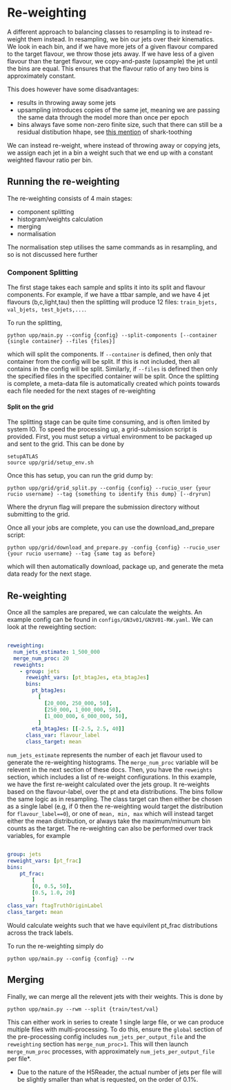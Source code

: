 # Re-weighting

A different approach to balancing classes to resampling is to instead re-weight them instead.
In resampling, we bin our jets over their kinematics. We look in each bin, and if we have more jets of a given flavour compared to the target flavour, we throw those jets away. If we have less of a given flavour than the target flavour, we copy-and-paste (upsample) the jet until the bins are equal.
This ensures that the flavour ratio of any two bins is approximately constant.

This does however have some disadvantages:
- results in throwing away some jets
- upsampling introduces copies of the same jet, meaning we are passing the same data through the model more than once per epoch
- bins always fave some non-zero finite size, such that there can still be a residual distibution hhape, see [this mention](https://indico.cern.ch/event/1510815/contributions/6361217/attachments/3014489/5316063/Effects%20of%20Trackless%20Jets%20and%20UPP%20on%20NN%20Based%20Preselection.pdf) of shark-toothing

We can instead re-weight, where instead of throwing away or copying jets, we assign each jet in a bin a weight such that we end up with a constant weighted flavour ratio per bin.

## Running the re-weighting

The re-weighting consists of 4 main stages:
- component splitting
- histogram/weights calculation
- merging
- normalisation

The normalisation step utilises the same commands as in resampling, and so is not discussed here further

### Component Splitting

The first stage takes each sample and splits it into its split and flavour components. For example, if we have a ttbar sample, and we have 4 jet flavours (b,c,light,tau) then the splitting will produce 12 files: `train_bjets, val_bjets, test_bjets,...`.

To run the splitting, 
```
python upp/main.py --config {config} --split-components [--container {single container} --files {files}]
```

which will split the components. If `--container` is defined, then only that container from the config will be split. If this is not included, then all contains in the config will be split.
Similarly, if `--files` is defined then only the specified files in the specified container will be split.
Once the splitting is complete, a meta-data file is automatically created which points towards each file needed for the next stages of re-weighting

#### Split on the grid
The splitting stage can be quite time consuming, and is often limited by system IO. To speed the processing up, a grid-submission script is provided.
First, you must setup a virtual environment to be packaged up and sent to the grid. This can be done by

```
setupATLAS
source upp/grid/setup_env.sh
```

Once this has setup, you can run the grid dump by:

```
python upp/grid/grid_split.py --config {config} --rucio_user {your rucio username} --tag {something to identify this dump} [--dryrun]
```

Where the dryrun flag will prepare the submission directory without submitting to the grid.

Once all your jobs are complete, you can use the download_and_prepare script:

```
python upp/grid/download_and_prepare.py -config {config} --rucio_user {your rucio username} --tag {same tag as before}
```

which will then automatically download, package up, and generate the meta data ready for the next stage.

## Re-weighting

Once all the samples are prepared, we can calculate the weights. An example config can be found in `configs/GN3v01/GN3V01-RW.yaml`. We can look at the reweighting section:


```yaml

reweighting:
  num_jets_estimate: 1_500_000
  merge_num_proc: 20
  reweights:
    - group: jets
      reweight_vars: [pt_btagJes, eta_btagJes]
      bins:
        pt_btagJes:
          [
            [20_000, 250_000, 50],
            [250_000, 1_000_000, 50],
            [1_000_000, 6_000_000, 50],
          ]
        eta_btagJes: [[-2.5, 2.5, 40]]
      class_var: flavour_label
      class_target: mean

```

`num_jets_estimate` represents the number of each jet flavour used to generate the re-weighting histograms. The `merge_num_proc` variable will be relevent in the next section of these docs.
Then, you have the `reweights` section, which includes a list of re-weight configurations. In this example, we have the first re-weight calculated over the jets group. It re-weights based on the flavour-label, over the pt and eta distributions. The bins follow the same logic as in resampling.
The class target can then either be chosen as a single label (e.g, if 0 then the re-weighting would target the distribution for `flavour_label==0`), or one of `mean, min, max` which will instead target either the mean distribution, or always take the maximum/minumum bin counts as the target.
The re-weighting can also be performed over track variables, for example

```yaml

group: jets
reweight_vars: [pt_frac]
bins:
    pt_frac:
        [
        [0, 0.5, 50],
        [0.5, 1.0, 20]
        ]
class_var: ftagTruthOriginLabel
class_target: mean
```

Would calculate weights such that we have equivilent pt_frac distributions across the track labels.

To run the re-weighting simply do

```
python upp/main.py --config {config} --rw
```

## Merging

Finally, we can merge all the relevent jets with their weights. This is done by

```
python upp/main.py --rwm --split {train/test/val}
```

This can either work in series to create 1 single large file, or we can produce multiple files with multi-processing. To do this, ensure the `global` section of the pre-processing config includes `num_jets_per_output_file` and the `reweighting` section has `merge_num_proc>1`.
This will then launch `merge_num_proc` processes, with approximately `num_jets_per_output_file` per file*.

* Due to the nature of the H5Reader, the actual number of jets per file will be slightly smaller than what is requested, on the order of 0.1%.


